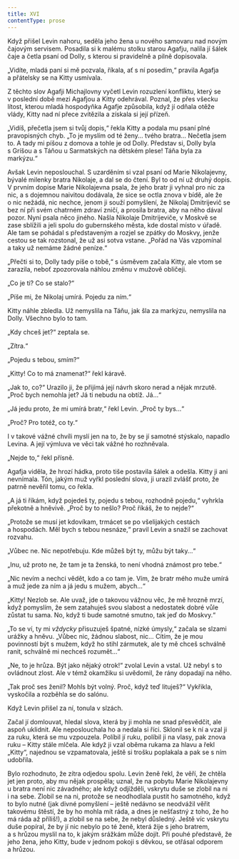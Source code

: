 ```yaml
---
title: XVI
contentType: prose
---
```


Když přišel Levin nahoru, seděla jeho žena u nového samovaru nad novým čajovým servisem. Posadila si k malému stolku starou Agafju, nalila jí šálek čaje a četla psaní od Dolly, s kterou si pravidelně a pilně dopisovala.

„Vidíte, mladá paní si mě pozvala, říkala, ať s ní posedím,“ pravila Agafja a přátelsky se na Kitty usmívala.

Z těchto slov Agafji Michajlovny vyčetl Levin rozuzlení konfliktu, který se v poslední době mezi Agafjou a Kitty odehrával. Poznal, že přes všecku lítost, kterou mladá hospodyňka Agafje způsobila, když jí odňala otěže vlády, Kitty nad ní přece zvítězila a získala si její přízeň.

„Vidíš, přečetla jsem si tvůj dopis,“ řekla Kitty a podala mu psaní plné pravopisných chyb. „To je myslím od té ženy… tvého bratra… Nečetla jsem to. A tady mi píšou z domova a tohle je od Dolly. Představ si, Dolly byla s Gríšou a s Táňou u Sarmatských na dětském plese! Táňa byla za markýzu.“

Avšak Levin neposlouchal. S uzarděním si vzal psaní od Marie Nikolajevny, bývalé milenky bratra Nikolaje, a dal se do čtení. Byl to od ní už druhý dopis. V prvním dopise Marie Nikolajevna psala, že jeho bratr ji vyhnal pro nic za nic, a s dojemnou naivitou dodávala, že sice se octla znova v bídě, ale že o nic nežádá, nic nechce, jenom ji souží pomyšlení, že Nikolaj Dmitrijevič se bez ní při svém chatrném zdraví zničí, a prosila bratra, aby na něho dával pozor. Nyní psala něco jiného. Našla Nikolaje Dmitrijeviče, v Moskvě se zase sblížili a jeli spolu do gubernského města, kde dostal místo v úřadě. Ale tam se pohádal s představeným a rozjel se zpátky do Moskvy, jenže cestou se tak rozstonal, že už asi sotva vstane. „Pořád na Vás vzpomínal a taky už nemáme žádné peníze.“

„Přečti si to, Dolly tady píše o tobě,“ s úsměvem začala Kitty, ale vtom se zarazila, neboť zpozorovala náhlou změnu v mužově obličeji.

„Co je ti? Co se stalo?“

„Píše mi, že Nikolaj umírá. Pojedu za ním.“

Kitty náhle zbledla. Už nemyslila na Táňu, jak šla za markýzu, nemyslila na Dolly. Všechno bylo to tam.

„Kdy chceš jet?“ zeptala se.

„Zítra.“

„Pojedu s tebou, smím?“

„Kitty! Co to má znamenat?“ řekl káravě.

„Jak to, co?“ Urazilo ji, že přijímá její návrh skoro nerad a nějak mrzutě. „Proč bych nemohla jet? Já ti nebudu na obtíž. Já…“

„Já jedu proto, že mi umírá bratr,“ řekl Levin. „Proč ty bys…“

„Proč? Pro totéž, co ty.“

I v takové vážné chvíli myslí jen na to, že by se jí samotné stýskalo, napadlo Levina. A její výmluva ve věci tak vážné ho rozhněvala.

„Nejde to,“ řekl přísně.

Agafja viděla, že hrozí hádka, proto tiše postavila šálek a odešla. Kitty ji ani nevnímala. Tón, jakým muž vyřkl poslední slova, ji urazil zvlášť proto, že patrně nevěřil tomu, co řekla.

„A já ti říkám, když pojedeš ty, pojedu s tebou, rozhodně pojedu,“ vyhrkla překotně a hněvivě. „Proč by to nešlo? Proč říkáš, že to nejde?“

„Protože se musí jet kdovíkam, trmácet se po všelijakých cestách a hospodách. Měl bych s tebou nesnáze,“ pravil Levin a snažil se zachovat rozvahu.

„Vůbec ne. Nic nepotřebuju. Kde můžeš být ty, můžu být taky…“

„Inu, už proto ne, že tam je ta ženská, to není vhodná známost pro tebe.“

„Nic nevím a nechci vědět, kdo a co tam je. Vím, že bratr mého muže umírá a muž jede za ním a já jedu s mužem, abych…“

„Kitty! Nezlob se. Ale uvaž, jde o takovou vážnou věc, že mě hrozně mrzí, když pomyslím, že sem zatahuješ svou slabost a nedostatek dobré vůle zůstat tu sama. No, když ti bude samotné smutno, tak jeď do Moskvy.“

„To se ví, ty mi _vždycky_ přisuzuješ špatné, nízké úmysly,“ začala se slzami urážky a hněvu. „Vůbec nic, žádnou slabost, nic… Cítím, že je mou povinností být s mužem, když ho stihl zármutek, ale ty mě chceš schválně ranit, schválně mi nechceš rozumět…“

„Ne, to je hrůza. Být jako nějaký otrok!“ zvolal Levin a vstal. Už nebyl s to ovládnout zlost. Ale v témž okamžiku si uvědomil, že rány dopadají na něho.

„Tak proč ses ženil? Mohls být volný. Proč, když teď lituješ?“ Vykřikla, vyskočila a rozběhla se do salónu.

Když Levin přišel za ní, tonula v slzách.

Začal jí domlouvat, hledal slova, která by ji mohla ne snad přesvědčit, ale aspoň uklidnit. Ale neposlouchala ho a nedala si říci. Sklonil se k ní a vzal ji za ruku, která se mu vzpouzela. Políbil jí ruku, políbil ji na vlasy, pak znova ruku – Kitty stále mlčela. Ale když ji vzal oběma rukama za hlavu a řekl „Kitty“, najednou se vzpamatovala, ještě si trošku poplakala a pak se s ním udobřila.

Bylo rozhodnuto, že zítra odjedou spolu. Levin ženě řekl, že věří, že chtěla jet jen proto, aby mu nějak prospěla; uznal, že na pobytu Marie Nikolajevny u bratra není nic závadného; ale když odjížděli, vskrytu duše se zlobil na ni i na sebe. Zlobil se na ni, protože se neodhodlala pustit ho samotného, když to bylo nutné (jak divné pomyšlení – ještě nedávno se neodvážil věřit takovému štěstí, že by ho mohla mít ráda, a dnes je nešťastný z toho, že ho má ráda až příliš!), a zlobil se na sebe, že nebyl důsledný. Ještě víc vskrytu duše popíral, že by jí nic nebylo po té ženě, která žije s jeho bratrem, a s hrůzou myslil na to, k jakým srážkám může dojít. Při pouhé představě, že jeho žena, jeho Kitty, bude v jednom pokoji s děvkou, se otřásal odporem a hrůzou.
